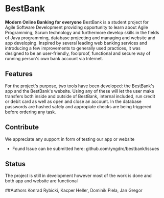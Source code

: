 # BestBank
**Modern Online Banking for everyone**
BestBank is a student project for Agile Software Development providing opportunity to learn about Agile Programming, Scrum technology and furthermore develop skills in the fields of Java programming, database projecting and managing and website and app developing. Inspired by several leading web banking services and introducing a few improvements to generally used practices, it was designed to be an user-friendly, foolproof, functional and secure way of running person's own bank account via Internet.

## Features
For the project's purpose, two tools have been developed: the BestBank's app and the BestBank's website.
Using any of these will let the user make transfers both inside and outside of BestBank, internal included, run credit or debit card as well as open and close an account. 
In the database passwords are hashed safely and appropiate checks are being triggered before ordering any task.

## Contribute
We appreciate any support in form of testing our app or website
* Found Issue can be submitted here: github.com/yngdrc/bestbank/issues

## Status
The project is still in development however most of the work is done and both app and website are functional

##Authors
Konrad Rybicki, Kacper Heller, Dominik Piela, Jan Gregor
